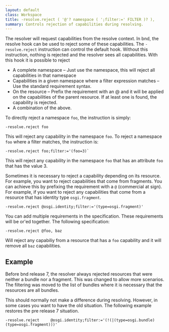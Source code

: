 ```yaml
---
layout: default
class: Workspace
title: -resolve.reject ( '@'? namespace ( ';filter:=' FILTER )? ), 
summary: Controls rejection of capabilities during resolving.
---
```


The resolver will request capabilities from the resolve context. In bnd, the resolve hook can be
used to reject some of these capabilities. The `-resolve.reject` instruction can control the default
hook. Without this instruction, nothing is rejected and the resolver sees all capabilities. With this
hook it is possible to reject

* A complete namespace – Just use the namespace, this will reject all capabilities in that namespace
* Capabilities in a given namespace where a filter expression matches – Use the standard requirement syntax.
* On the resource – Prefix the requirement with an @ and it will be applied on the capabilities of the parent resource. If at least one is found, the capability is rejected.
* A combination of the above.

To directly reject a namespace `foo`, the instruction is simply:

    -resolve.reject foo

This will reject any capability in the namespace `foo`. To reject a namespace `foo` where a filter matches, the instruction is:

    -resolve.reject foo;filter:='(foo=3)`

This will reject any capability in the namespace `foo` that has an attribute `foo` that has the value 3.

Sometimes it is necessary to reject a capability depending on its resource. For example, you want to reject
capabilities that come from fragments. You can achieve this by prefixing the requirement with
a `@` (commercial at sign). For example, if you want to reject any capabilities that come from a resource that has identity type `osgi.fragment`.

    -resolve.reject @osgi.identity;filter:='(type=osgi.fragment)'

 You can add multiple requirements in the specification. These requirements will be or'ed together. The following
 specification:
 
    -resolve.reject @foo, baz
 
 Will reject any capabiliy from a resource that has a `foo` capability and it will remove all `baz` capabilities.
 

## Example

Before bnd release 7, the resolver always rejected resources that were neither a bundle nor a fragment. This was
changed to allow more scenarios. The filtering was moved to the list of bundles where it is necessary that the resources
are all bundles.

This should normally not make a difference during resolving. However, in some cases you want to have the old 
situation. The following example restores the pre release 7 situation. 

    -resolve.reject     @osgi.identity;filter:='(!(|(type=osgi.bundle)(type=osgi.fragment)))'



